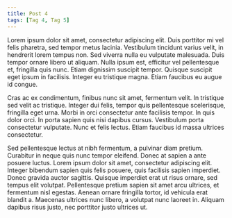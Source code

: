 ```yaml
---
title: Post 4
tags: [Tag 4, Tag 5]
---
```


Lorem ipsum dolor sit amet, consectetur adipiscing elit. Duis porttitor mi vel felis pharetra, sed tempor metus lacinia. Vestibulum tincidunt varius velit, in hendrerit lorem tempus non. Sed viverra nulla eu vulputate malesuada. Duis tempor ornare libero ut aliquam. Nulla ipsum est, efficitur vel pellentesque et, fringilla quis nunc. Etiam dignissim suscipit tempor. Quisque suscipit eget ipsum in facilisis. Integer eu tristique magna. Etiam faucibus eu augue id congue.

Cras ac ex condimentum, finibus nunc sit amet, fermentum velit. In tristique sed velit ac tristique. Integer dui felis, tempor quis pellentesque scelerisque, fringilla eget urna. Morbi in orci consectetur ante facilisis tempor. In quis dolor orci. In porta sapien quis nisi dapibus cursus. Vestibulum porta consectetur vulputate. Nunc et felis lectus. Etiam faucibus id massa ultrices consectetur.

Sed pellentesque lectus at nibh fermentum, a pulvinar diam pretium. Curabitur in neque quis nunc tempor eleifend. Donec at sapien a ante posuere luctus. Lorem ipsum dolor sit amet, consectetur adipiscing elit. Integer bibendum sapien quis felis posuere, quis facilisis sapien imperdiet. Donec gravida auctor sagittis. Quisque imperdiet erat ut risus ornare, sed tempus elit volutpat. Pellentesque pretium sapien sit amet arcu ultrices, et fermentum nisl egestas. Aenean ornare fringilla tortor, id vehicula erat blandit a. Maecenas ultrices nunc libero, a volutpat nunc laoreet in. Aliquam dapibus risus justo, nec porttitor justo ultrices ut.